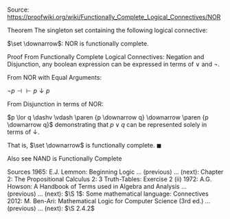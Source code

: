 # 

Source: https://proofwiki.org/wiki/Functionally_Complete_Logical_Connectives/NOR



Theorem
The singleton set containing the following logical connective: 

$\set \downarrow$: NOR
is functionally complete.


Proof
From Functionally Complete Logical Connectives: Negation and Disjunction, any boolean expression can be expressed in terms of $\lor$ and $\neg$.

From NOR with Equal Arguments:

$\neg p \dashv \vdash p \downarrow p$

From Disjunction in terms of NOR:

$p \lor q \dashv \vdash \paren {p \downarrow q} \downarrow \paren {p \downarrow q}$
demonstrating that $p \lor q$ can be represented solely in terms of $\downarrow$.

That is, $\set \downarrow$ is functionally complete.
$\blacksquare$


Also see
NAND is Functionally Complete


Sources
1965: E.J. Lemmon: Beginning Logic ... (previous) ... (next): Chapter $2$: The Propositional Calculus $2$: $3$ Truth-Tables: Exercise $2 \ \text{(ii)}$
1972: A.G. Howson: A Handbook of Terms used in Algebra and Analysis ... (previous) ... (next): $\S 1$: Some mathematical language: Connectives
2012: M. Ben-Ari: Mathematical Logic for Computer Science (3rd ed.) ... (previous) ... (next): $\S 2.4.2$




